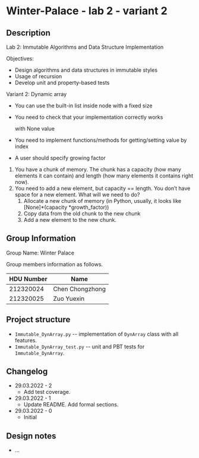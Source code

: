 # Winter-Palace - lab 2 - variant 2

## Description

Lab 2: Immutable Algorithms and Data Structure Implementation

Objectives:

- Design algorithms and data structures in immutable styles
- Usage of recursion
- Develop unit and property-based tests

Variant 2:  Dynamic array

- You can use the built-in list inside node with a fixed size

- You need to check that your implementation correctly works

  with None value

- You need to implement functions/methods for getting/setting
  value by index
-  A user should specify growing factor

1. You have a chunk of memory. The chunk has a capacity
(how many elements it can contain) and length
(how many elements it contains right now).
2. You need to add a new element, but capacity == length.
   You don’t have space for a new element. What will we need to do?
    1. Allocate a new chunk of memory (in Python, usually,
    it looks like [None]*(capacity *growth_factor))
    2. Copy data from the old chunk to the new chunk
    3. Add a new element to the new chunk.

## Group Information

Group Name: Winter Palace

Group members information as follows.

| HDU Number | Name            |
| ---------- | --------------- |
| 212320024  | Chen Chongzhong |
| 212320025  | Zuo Yuexin      |

## Project structure

- `Immutable_DynArray.py` -- implementation of `DynArray` class with all features.
- `Immutable_DynArray_test.py` -- unit and PBT tests for `Immutable_DynArray`.

## Changelog

- 29.03.2022 - 2
  - Add test coverage.
- 29.03.2022 - 1
  - Update README. Add formal sections.
- 29.03.2022 - 0
  - Initial

## Design notes

- ...

